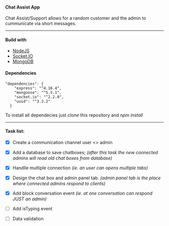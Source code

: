 #### Chat Assist App

Chat Assist/Support allows for a random customer and the admin to cummunicate via short messages.


---
#### Build with
* [NodeJS](https://nodejs.org/en/about/)
* [Socket.IO](https://socket.io/docs/) 
* [MongoDB](https://www.mongodb.com/what-is-mongodb) 

#### Dependencies


```
"dependencies": {
    "express": "^4.16.4",
    "mongoose": "^5.5.1",
    "socket.io": "^2.2.0",
    "uuid": "^3.3.2"
  }
```
To install all dependecies just *clone* this repository and *npm install* 

---

#### Task list:

- [x] Create a communication channel user <> admin
- [x] Add a database to save chatboxes; *(after this task the new connected admins will read old chat boxes from database)*
- [x] Handlle multiple connection *(ie. an user can opens multiple tabs)*
- [x] Design the chat box and admin panel tab. *(admin panel tab is the place where connected admins respond to clients)*
- [x] Add block conversation event *(ie. at one conversation can respond JUST an admin)*
- [ ] Add isTyping event
- [ ] Data validation

  
